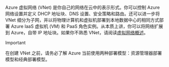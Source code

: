 Azure 虚拟网络 (VNet) 是你自己的网络在云中的表示形式。你可以控制 Azure 网络设置并定义 DHCP 地址块、DNS 设置、安全策略和路由。还可以进一步将 VNet 细分为子网，并以将物理计算机和虚拟机部署到本地数据中心的相同方式部署 Azure IaaS 虚拟机 (VM) 和 PaaS 角色实例。从本质上讲，你可以将网络扩展到 Azure，自带 IP 地址块。如果你不熟悉 VNet，请阅读[虚拟网络概述](../articles/virtual-network/virtual-networks-overview.md)。

>[!IMPORTANT]
>在创建 VNet 之前，请务必了解 Azure 当前使用两种部署模型：资源管理器部署模型和经典部署模型。<!--在创建 VNet 之前，请确保你了解[部署模型和工具](../articles/azure-classic-rm.md)。可以通过单击本文顶部的选项卡来查看不同工具的文档。-->

<!---HONumber=69-->